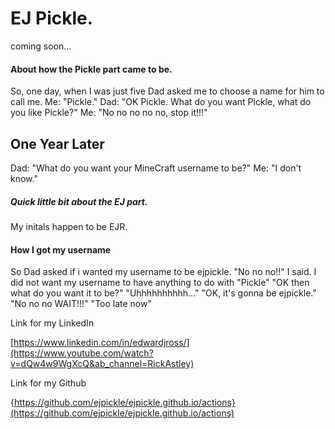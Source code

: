 # EJ Pickle.

coming soon...

#### About how the Pickle part came to be.

So, one day, when I was just five Dad asked me to choose a name for him to call me.
Me: "Pickle."
Dad: "OK Pickle. What do you want Pickle, what do you like Pickle?"
Me: "No no no no no, stop it!!!"
## One Year Later
Dad: "What do you want your MineCraft username to be?"
Me: "I don't know."
##### Quick little bit about the EJ part.
My initals happen to be EJR.
#### How I got my username
So Dad asked if i wanted my username to be ejpickle.
"No no no!!" I said.
I did not want my username to have anything to do with "Pickle"
"OK then what do you want it to be?"
"Uhhhhhhhhhh..."
"OK, it's gonna be ejpickle."
"No no no WAIT!!!"
"Too late now"


Link for my LinkedIn


[https://www.linkedin.com/in/edwardjross/](https://www.youtube.com/watch?v=dQw4w9WgXcQ&ab_channel=RickAstley)

Link for my Github


{https://github.com/ejpickle/ejpickle.github.io/actions}(https://github.com/ejpickle/ejpickle.github.io/actions)